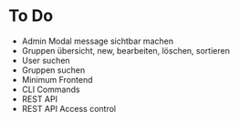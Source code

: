 To Do
=====

- Admin Modal message sichtbar machen
- Gruppen übersicht, new, bearbeiten, löschen, sortieren
- User suchen
- Gruppen suchen
- Minimum Frontend
- CLI Commands
- REST API
- REST API Access control